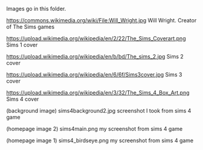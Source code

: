 
Images go in this folder.

https://commons.wikimedia.org/wiki/File:Will_Wright.jpg
  Will Wright. Creator of The Sims games

https://upload.wikimedia.org/wikipedia/en/2/22/The_Sims_Coverart.png
Sims 1 cover

https://upload.wikimedia.org/wikipedia/en/b/bd/The_sims_2.jpg
Sims 2 cover

https://upload.wikimedia.org/wikipedia/en/6/6f/Sims3cover.jpg
Sims 3 cover

https://upload.wikimedia.org/wikipedia/en/3/32/The_Sims_4_Box_Art.png
Sims 4 cover

(background image)
sims4background2.jpg
  screenshot I took from sims 4 game

(homepage image 2)
sims4main.png
  my screenshot from sims 4 game

(homepage image 1)
sims4_birdseye.png
  my screenshot from sims 4 game
